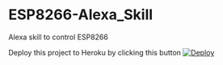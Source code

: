 # ESP8266-Alexa_Skill


Alexa skill to control ESP8266 

 Deploy this project to Heroku by clicking this button
    [![Deploy](https://www.herokucdn.com/deploy/button.svg)](https://heroku.com/deploy)
